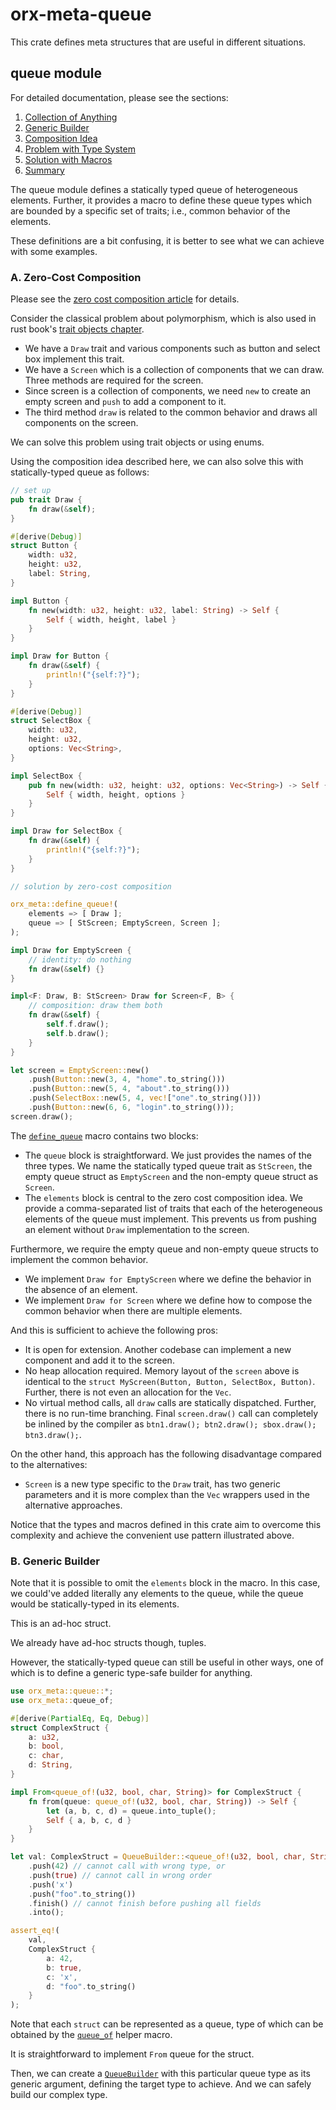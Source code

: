 # orx-meta-queue

This crate defines meta structures that are useful in different situations.

## queue module

For detailed documentation, please see the sections:
1. [Collection of Anything](https://github.com/orxfun/orx-meta/blob/main/docs/1_collection_of_anything.md)
2. [Generic Builder](https://github.com/orxfun/orx-meta/blob/main/docs/2_generic_builder.md)
3. [Composition Idea](https://github.com/orxfun/orx-meta/blob/main/docs/3_composition_idea.md)
4. [Problem with Type System](https://github.com/orxfun/orx-meta/blob/main/docs/4_problem_with_type_system.md)
5. [Solution with Macros](https://github.com/orxfun/orx-meta/blob/main/docs/5_solution_with_macros.md)
6. [Summary](https://github.com/orxfun/orx-meta/blob/main/docs/6_Summary.md)

The queue module defines a statically typed queue of heterogeneous elements. Further, it provides a macro to define these queue types which are bounded by a specific set of traits; i.e., common behavior of the elements.

These definitions are a bit confusing, it is better to see what we can achieve with some examples.

### A. Zero-Cost Composition

Please see the [zero cost composition article](https://orxfun.github.io/orxfun-notes/#/zero-cost-composition-2025-10-15) for details.

Consider the classical problem about polymorphism, which is also used in rust book's [trait objects chapter](https://doc.rust-lang.org/book/ch18-02-trait-objects.html).

* We have a `Draw` trait and various components such as button and select box implement this trait.
* We have a `Screen` which is a collection of components that we can draw.
Three methods are required for the screen.
* Since screen is a collection of components, we need `new` to create an empty screen and `push` to add a component to it.
* The third method `draw` is related to the common behavior and draws all components on the screen.

We can solve this problem using trait objects or using enums.

Using the composition idea described here, we can also solve this with statically-typed queue as follows:

```rust
// set up
pub trait Draw {
    fn draw(&self);
}

#[derive(Debug)]
struct Button {
    width: u32,
    height: u32,
    label: String,
}

impl Button {
    fn new(width: u32, height: u32, label: String) -> Self {
        Self { width, height, label }
    }
}

impl Draw for Button {
    fn draw(&self) {
        println!("{self:?}");
    }
}

#[derive(Debug)]
struct SelectBox {
    width: u32,
    height: u32,
    options: Vec<String>,
}

impl SelectBox {
    pub fn new(width: u32, height: u32, options: Vec<String>) -> Self {
        Self { width, height, options }
    }
}

impl Draw for SelectBox {
    fn draw(&self) {
        println!("{self:?}");
    }
}

// solution by zero-cost composition

orx_meta::define_queue!(
    elements => [ Draw ];
    queue => [ StScreen; EmptyScreen, Screen ];
);

impl Draw for EmptyScreen {
    // identity: do nothing
    fn draw(&self) {}
}

impl<F: Draw, B: StScreen> Draw for Screen<F, B> {
    // composition: draw them both
    fn draw(&self) {
        self.f.draw();
        self.b.draw();
    }
}

let screen = EmptyScreen::new()
    .push(Button::new(3, 4, "home".to_string()))
    .push(Button::new(5, 4, "about".to_string()))
    .push(SelectBox::new(5, 4, vec!["one".to_string()]))
    .push(Button::new(6, 6, "login".to_string()));
screen.draw();
```

The [`define_queue`](https://docs.rs/orx-meta/latest/orx_meta/macro.define_queue.html) macro contains two blocks:

* The `queue` block is straightforward. We just provides the names of the three types. We name the statically typed queue trait as `StScreen`, the empty queue struct as `EmptyScreen` and the non-empty queue struct as `Screen`.
* The `elements` block is central to the zero cost composition idea. We provide a comma-separated list of traits that each of the heterogeneous elements of the queue must implement. This prevents us from pushing an element without `Draw` implementation to the screen.

Furthermore, we require the empty queue and non-empty queue structs to implement the common behavior.

* We implement `Draw for EmptyScreen` where we define the behavior in the absence of an element.
* We implement `Draw for Screen` where we define how to compose the common behavior when there are multiple elements.

And this is sufficient to achieve the following pros:

* It is open for extension. Another codebase can implement a new component and add it to the screen.
* No heap allocation required. Memory layout of the `screen` above is identical to the `struct MyScreen(Button, Button, SelectBox, Button)`. Further, there is not even an allocation for the `Vec`.
* No virtual method calls, all `draw` calls are statically dispatched. Further, there is no run-time branching. Final `screen.draw()` call can completely be inlined by the compiler as `btn1.draw(); btn2.draw(); sbox.draw(); btn3.draw();`.

On the other hand, this approach has the following disadvantage compared to the alternatives:

* `Screen` is a new type specific to the `Draw` trait, has two generic parameters and it is more complex than the `Vec` wrappers used in the alternative approaches.

Notice that the types and macros defined in this crate aim to overcome this complexity and achieve the convenient use pattern illustrated above.

### B. Generic Builder

Note that it is possible to omit the `elements` block in the macro. In this case, we could've added literally any elements to the queue, while the queue would be statically-typed in its elements.

This is an ad-hoc struct.

We already have ad-hoc structs though, tuples.

However, the statically-typed queue can still be useful in other ways, one of which is to define a generic type-safe builder for anything.

```rust
use orx_meta::queue::*;
use orx_meta::queue_of;

#[derive(PartialEq, Eq, Debug)]
struct ComplexStruct {
    a: u32,
    b: bool,
    c: char,
    d: String,
}

impl From<queue_of!(u32, bool, char, String)> for ComplexStruct {
    fn from(queue: queue_of!(u32, bool, char, String)) -> Self {
        let (a, b, c, d) = queue.into_tuple();
        Self { a, b, c, d }
    }
}

let val: ComplexStruct = QueueBuilder::<queue_of!(u32, bool, char, String)>::new()
    .push(42) // cannot call with wrong type, or
    .push(true) // cannot call in wrong order
    .push('x')
    .push("foo".to_string())
    .finish() // cannot finish before pushing all fields
    .into();

assert_eq!(
    val,
    ComplexStruct {
        a: 42,
        b: true,
        c: 'x',
        d: "foo".to_string()
    }
);
```

Note that each `struct` can be represented as a queue, type of which can be obtained by the [`queue_of`](https://docs.rs/orx-meta/latest/orx_meta/macro.queue_of.html) helper macro.

It is straightforward to implement `From` queue for the struct.

Then, we can create a [`QueueBuilder`](https://docs.rs/orx-meta/latest/orx_meta/queue/struct.QueueBuilder.html) with this particular queue type as its generic argument, defining the target type to achieve. And we can safely build our complex type.
